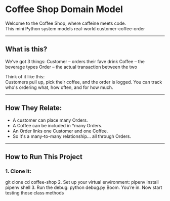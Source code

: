 # Coffee Shop Domain Model

Welcome to the Coffee Shop, where caffeine meets code.  
This mini Python system models real-world customer-coffee-order

---

##  What is this?

We’ve got 3 things:
Customer – orders their fave drink
Coffee – the beverage types
Order – the actual transaction between the two

Think of it like this:  
Customers pull up, pick their coffee, and the order is logged. You can track who's ordering what, how often, and for how much.

---

##  How They Relate:

- A customer can place many Orders.
- A Coffee can be included in *many Orders.
- An Order links one Customer and one Coffee.
- So it's a many-to-many relationship... all through Orders.


---

##  How to Run This Project

### 1. Clone it:
git clone <the-repo-url>
cd coffee-shop
2. Set up your virtual environment:
pipenv install
pipenv shell
3. Run the debug:
python debug.py
Boom. You’re in. Now start testing those class methods
